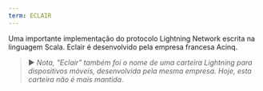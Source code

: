 ```yaml
---
term: ECLAIR
---
```


Uma importante implementação do protocolo Lightning Network escrita na linguagem Scala. Eclair é desenvolvido pela empresa francesa Acinq.

> ► *Nota, "Eclair" também foi o nome de uma carteira Lightning para dispositivos móveis, desenvolvida pela mesma empresa. Hoje, esta carteira não é mais mantida.*